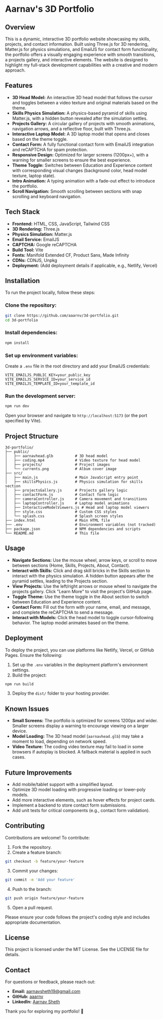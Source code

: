 # Aarnav's 3D Portfolio

## Overview
This is a dynamic, interactive 3D portfolio website showcasing my skills, projects, and contact information. Built using Three.js for 3D rendering, Matter.js for physics simulations, and EmailJS for contact form functionality, the portfolio offers a visually engaging experience with smooth transitions, a projects gallery, and interactive elements. The website is designed to highlight my full-stack development capabilities with a creative and modern approach.

## Features
- **3D Head Model:** An interactive 3D head model that follows the cursor and toggles between a video texture and original materials based on the theme.
- **Skills Physics Simulation:** A physics-based pyramid of skills using Matter.js, with a hidden button revealed after the simulation settles.
- **Projects Gallery:** A circular gallery of projects with smooth animations, navigation arrows, and a reflective floor, built with Three.js.
- **Interactive Laptop Model:** A 3D laptop model that opens and closes based on the theme toggle.
- **Contact Form:** A fully functional contact form with EmailJS integration and reCAPTCHA for spam protection.
- **Responsive Design:** Optimized for larger screens (1200px+), with a warning for smaller screens to ensure the best experience.
- **Theme Toggle:** Switches between Education and Experience content with corresponding visual changes (background color, head model texture, laptop state).
- **Intro Animation:** A typing animation with a fade-out effect to introduce the portfolio.
- **Scroll Navigation:** Smooth scrolling between sections with snap scrolling and keyboard navigation.

## Tech Stack
- **Frontend:** HTML, CSS, JavaScript, Tailwind CSS
- **3D Rendering:** Three.js
- **Physics Simulation:** Matter.js
- **Email Service:** EmailJS
- **CAPTCHA:** Google reCAPTCHA
- **Build Tool:** Vite
- **Fonts:** Manifold Extended CF, Product Sans, Made Infinity
- **CDNs:** CDNJS, Unpkg
- **Deployment:** (Add deployment details if applicable, e.g., Netlify, Vercel)

## Installation
To run the project locally, follow these steps:

### Clone the repository:
```bash
git clone https://github.com/aaarnv/3d-portfolio.git
cd 3d-portfolio
```

### Install dependencies:
```bash
npm install
```

### Set up environment variables:
Create a `.env` file in the root directory and add your EmailJS credentials:
```env
VITE_EMAILJS_PUBLIC_KEY=your_public_key
VITE_EMAILJS_SERVICE_ID=your_service_id
VITE_EMAILJS_TEMPLATE_ID=your_template_id
```

### Run the development server:
```bash
npm run dev
```

Open your browser and navigate to `http://localhost:5173` (or the port specified by Vite).

## Project Structure
```
3d-portfolio/
├── public/
│   ├── aarnavhead.glb          # 3D head model
│   ├── coding.mp4              # Video texture for head model
│   ├── projects/               # Project images
│   └── currents.png            # Album cover image
├── src/
│   ├── main.js                 # Main JavaScript entry point
│   ├── skillsPhysics.js        # Physics simulation for skills section
│   ├── projectsGallery.js      # Projects gallery logic
│   ├── contactForm.js          # Contact form logic
│   ├── cameraController.js     # Camera movement and transitions
│   ├── laptopController.js     # Laptop model animations
│   ├── InteractiveModelViewers.js # Head and laptop model viewers
│   ├── style.css               # Custom CSS styles
│   └── splash.css              # Splash screen styles
├── index.html                  # Main HTML file
├── .env                        # Environment variables (not tracked)
├── package.json                # NPM dependencies and scripts
└── README.md                   # This file
```

## Usage
- **Navigate Sections:** Use the mouse wheel, arrow keys, or scroll to move between sections (Home, Skills, Projects, About, Contact).
- **Interact with Skills:** Click and drag skill bricks in the Skills section to interact with the physics simulation. A hidden button appears after the pyramid settles, leading to the Projects section.
- **View Projects:** Use the left/right arrows or mouse wheel to navigate the projects gallery. Click "Learn More" to visit the project's GitHub page.
- **Toggle Theme:** Use the theme toggle in the About section to switch between Education and Experience content.
- **Contact Form:** Fill out the form with your name, email, and message, and complete the reCAPTCHA to send a message.
- **Interact with Models:** Click the head model to toggle cursor-following behavior. The laptop model animates based on the theme.

## Deployment
To deploy the project, you can use platforms like Netlify, Vercel, or GitHub Pages. Ensure the following:

1. Set up the `.env` variables in the deployment platform's environment settings.
2. Build the project:
```bash
npm run build
```
3. Deploy the `dist/` folder to your hosting provider.

## Known Issues
- **Small Screens:** The portfolio is optimized for screens 1200px and wider. Smaller screens display a warning to encourage viewing on a larger device.
- **Model Loading:** The 3D head model (`aarnavhead.glb`) may take a moment to load, depending on network speed.
- **Video Texture:** The coding video texture may fail to load in some browsers if autoplay is blocked. A fallback material is applied in such cases.

## Future Improvements
- Add mobile/tablet support with a simplified layout.
- Optimize 3D model loading with progressive loading or lower-poly models.
- Add more interactive elements, such as hover effects for project cards.
- Implement a backend to store contact form submissions.
- Add unit tests for critical components (e.g., contact form validation).

## Contributing
Contributions are welcome! To contribute:
1. Fork the repository.
2. Create a feature branch:
```bash
git checkout -b feature/your-feature
```
3. Commit your changes:
```bash
git commit -m 'Add your feature'
```
4. Push to the branch:
```bash
git push origin feature/your-feature
```
5. Open a pull request.

Please ensure your code follows the project's coding style and includes appropriate documentation.

## License
This project is licensed under the MIT License. See the LICENSE file for details.

## Contact
For questions or feedback, please reach out:
- **Email:** aarnavsheth19@gmail.com
- **GitHub:** [aaarnv](https://github.com/aaarnv)
- **LinkedIn:** [Aarnav Sheth](https://linkedin.com/in/aarnavsheth)

Thank you for exploring my portfolio! 🚀

